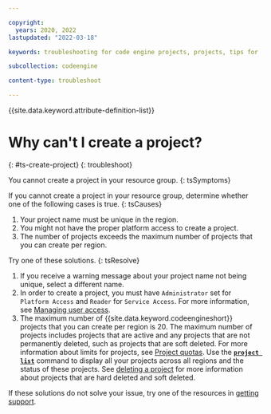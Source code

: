 ```yaml
---

copyright:
  years: 2020, 2022
lastupdated: "2022-03-18"

keywords: troubleshooting for code engine projects, projects, tips for projects, accessing projects, tips for creating project

subcollection: codeengine

content-type: troubleshoot

---
```


{{site.data.keyword.attribute-definition-list}}

# Why can't I create a project?
{: #ts-create-project}
{: troubleshoot}

You cannot create a project in your resource group.
{: tsSymptoms}

If you cannot create a project in your resource group, determine whether one of the following cases is true. 
{: tsCauses}

1. Your project name must be unique in the region. 
2. You might not have the proper platform access to create a project. 
3. The number of projects exceeds the maximum number of projects that you can create per region. 


Try one of these solutions.
{: tsResolve}

1. If you receive a warning message about your project name not being unique, select a different name. 
2. In order to create a project, you must have `Administrator` set for `Platform Access` and `Reader` for `Service Access`. For more information, see [Managing user access](/docs/codeengine?topic=codeengine-iam).
3. The maximum number of {{site.data.keyword.codeengineshort}} projects that you can create per region is 20. The maximum number of projects includes projects that are active and any projects that are not permanently deleted, such as projects that are soft deleted. For more information about limits for projects, see [Project quotas](/docs/codeengine?topic=codeengine-limits#project_quotas). Use the [**`project list`**](/docs/codeengine?topic=codeengine-cli#cli-project-list) command to display all your projects across all regions and the status of these projects. See [deleting a project](/docs/codeengine?topic=codeengine-manage-project#delete-project) for more information about projects that are hard deleted and soft deleted.

If these solutions do not solve your issue, try one of the resources in [getting support](/docs/codeengine?topic=codeengine-get-support).



